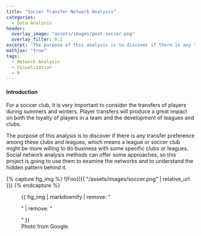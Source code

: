 ```yaml
---
title: "Soccer Transfer Network Analysis"
categories:
  - Data Analysis
header:
  overlay_image: "assets/images/post-soccer.png"
  overlay_filter: 0.2
excerpt: "The purpose of this analysis is to discover if there is any transfer preference among these clubs and leagues, which means a league or soccer club might be more willing to do business with some specific clubs or leagues."
mathjax: "true"
tags:
  - Network Analysis
  - Visualization
  - R
---
```


#### Introduction

For a soccer club, it is very important to consider the transfers of players during summers and winters. Player transfers will produce a great impact on both the loyalty of players in a team and the development of leagues and clubs.

The purpose of this analysis is to discover if there is any transfer preference among these clubs and leagues, which means a league or soccer club might be more willing to do business with some specific clubs or leagues. Social network analysis methods can offer some approaches, so this project is going to use them to examine the networks and to understand the hidden pattern behind it.

{% capture fig_img %}
![Foo]({{ "/assets/images/soccer.png" | relative_url }})
{% endcapture %}

<figure>
  {{ fig_img | markdownify | remove: "<p>" | remove: "</p>" }}
  <figcaption>Photo from Google.</figcaption>
</figure>

